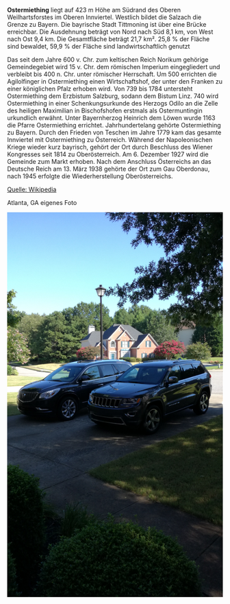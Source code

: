 **Ostermiething** liegt auf 423 m Höhe am Südrand des Oberen Weilhartsforstes im Oberen Innviertel. Westlich bildet die Salzach die Grenze zu Bayern. Die bayrische Stadt Tittmoning ist über eine Brücke erreichbar. Die Ausdehnung beträgt von Nord nach Süd 8,1 km, von West nach Ost 9,4 km. Die Gesamtfläche beträgt 21,7 km². 25,8 % der Fläche sind bewaldet, 59,9 % der Fläche sind landwirtschaftlich genutzt

Das seit dem Jahre 600 v. Chr. zum keltischen Reich Norikum gehörige Gemeindegebiet wird 15 v. Chr. dem römischen Imperium eingegliedert und verbleibt bis 400 n. Chr. unter römischer Herrschaft. Um 500 errichten die Agilolfinger in Ostermiething einen Wirtschaftshof, der unter den Franken zu einer königlichen Pfalz erhoben wird. Von 739 bis 1784 untersteht Ostermiething dem Erzbistum Salzburg, sodann dem Bistum Linz. 740 wird Ostermiething in einer Schenkungsurkunde des Herzogs Odilo an die Zelle des heiligen Maximilian in Bischofshofen erstmals als Ostermuntingin urkundlich erwähnt. Unter Bayernherzog Heinrich dem Löwen wurde 1163 die Pfarre Ostermiething errichtet. Jahrhundertelang gehörte Ostermiething zu Bayern. Durch den Frieden von Teschen im Jahre 1779 kam das gesamte Innviertel mit Ostermiething zu Österreich. Während der Napoleonischen Kriege wieder kurz bayrisch, gehört der Ort durch Beschluss des Wiener Kongresses seit 1814 zu Oberösterreich. Am 6. Dezember 1927 wird die Gemeinde zum Markt erhoben. Nach dem Anschluss Österreichs an das Deutsche Reich am 13. März 1938 gehörte der Ort zum Gau Oberdonau, nach 1945 erfolgte die Wiederherstellung Oberösterreichs.

[Quelle: Wikipedia](https://de.wikipedia.org/wiki/Ostermiething)

Atlanta, GA eigenes Foto

![Atlanta](https://github.com/michaelmoritz/CE_UE_WS17_A4-2/blob/master/k01608869/IMG_20170730_095027.jpg)